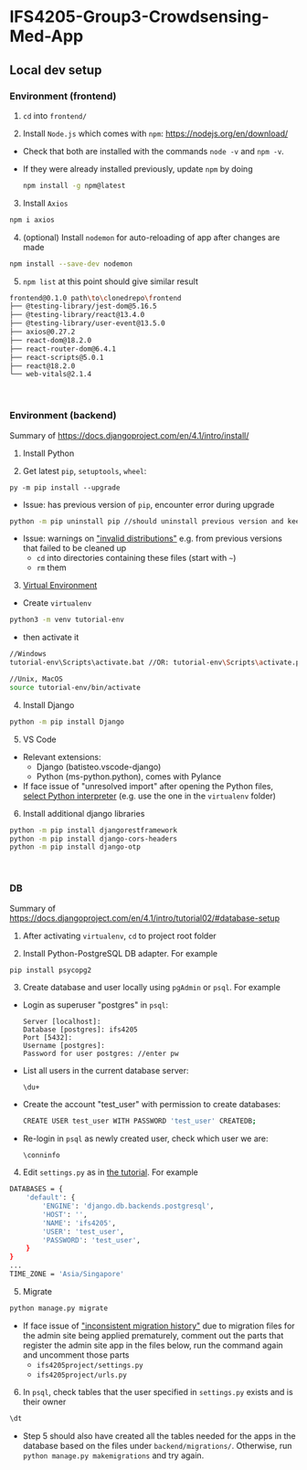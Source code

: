 # IFS4205-Group3-Crowdsensing-Med-App

## Local dev setup

### Environment (frontend)

1. `cd` into `frontend/`

2. Install `Node.js` which comes with `npm`: https://nodejs.org/en/download/
- Check that both are installed with the commands `node -v` and `npm -v`.

- If they were already installed previously, update `npm` by doing
    ```bash
    npm install -g npm@latest
    ```

3. Install `Axios`
```bash
npm i axios
```

4. (optional) Install `nodemon` for auto-reloading of app after changes are made
```bash
npm install --save-dev nodemon
```

5. `npm list` at this point should give similar result
```bash
frontend@0.1.0 path\to\clonedrepo\frontend
├── @testing-library/jest-dom@5.16.5
├── @testing-library/react@13.4.0
├── @testing-library/user-event@13.5.0
├── axios@0.27.2
├── react-dom@18.2.0
├── react-router-dom@6.4.1
├── react-scripts@5.0.1
├── react@18.2.0
└── web-vitals@2.1.4
```

&nbsp;

### Environment (backend)

Summary of https://docs.djangoproject.com/en/4.1/intro/install/

1. Install Python

2. Get latest `pip`, `setuptools`, `wheel`:
```
py -m pip install --upgrade
```
- Issue: has previous version of `pip`, encounter error during upgrade
```bash
python -m pip uninstall pip //should uninstall previous version and keep new verion
```
- Issue: warnings on ["invalid distributions"](https://stackoverflow.com/questions/68880743/why-do-i-get-this-when-using-pip-warning-ignoring-invalid-distribution-ip) e.g. from previous versions that failed to be cleaned up
    - `cd` into directories containing these files (start with `~`)
    - `rm` them


3. [Virtual Environment](https://docs.python.org/3/tutorial/venv.html)
- Create `virtualenv`
```bash
python3 -m venv tutorial-env
```
- then activate it
```bash
//Windows
tutorial-env\Scripts\activate.bat //OR: tutorial-env\Scripts\activate.ps1

//Unix, MacOS
source tutorial-env/bin/activate
```

4. Install Django
```bash
python -m pip install Django
```

5. VS Code
- Relevant extensions:
    - Django (batisteo.vscode-django)
    - Python (ms-python.python), comes with Pylance
- If face issue of "unresolved import" after opening the Python files, [select Python interpreter](https://stackoverflow.com/questions/53939751/pylint-unresolved-import-error-in-visual-studio-code) (e.g. use the one in the `virtualenv` folder)

6. Install additional django libraries
```bash
python -m pip install djangorestframework
python -m pip install django-cors-headers
python -m pip install django-otp
```
&nbsp;

### DB

Summary of https://docs.djangoproject.com/en/4.1/intro/tutorial02/#database-setup

1. After activating `virtualenv`, `cd` to project root folder

2. Install Python-PostgreSQL DB adapter. For example
```bash
pip install psycopg2
```

3. Create database and user locally using `pgAdmin` or `psql`. For example

- Login as superuser "postgres" in `psql`:
    ```
    Server [localhost]:
    Database [postgres]: ifs4205
    Port [5432]:
    Username [postgres]:
    Password for user postgres: //enter pw
    ```

- List all users in the current database server:
    ```
    \du+ 
    ```

- Create the account "test_user" with permission to create databases:
    ```bash
    CREATE USER test_user WITH PASSWORD 'test_user' CREATEDB; 
    ```

- Re-login in `psql` as newly created user, check which user we are:
    ```
    \conninfo
    ```

4. Edit `settings.py` as in [the tutorial](https://docs.djangoproject.com/en/4.1/intro/tutorial02/#database-setup). For example
```bash
DATABASES = {
    'default': {
        'ENGINE': 'django.db.backends.postgresql',
        'HOST': '',
        'NAME': 'ifs4205',
        'USER': 'test_user',
        'PASSWORD': 'test_user',
    }
}
...
TIME_ZONE = 'Asia/Singapore'
```

5. Migrate
```bash
python manage.py migrate
```
- If face issue of ["inconsistent migration history"](https://stackoverflow.com/questions/44651760/django-db-migrations-exceptions-inconsistentmigrationhistory) due to migration files for the admin site being applied prematurely,
comment out the parts that register the admin site app in the files below, run the command again and uncomment those parts
    - `ifs4205project/settings.py`
    - `ifs4205project/urls.py`

6. In `psql`, check tables that the user specified in `settings.py` exists and is their owner
```bash
\dt
```
- Step 5 should also have created all the tables needed for the apps in the database based on the files under `backend/migrations/`.
Otherwise, run `python manage.py makemigrations` and try again.
